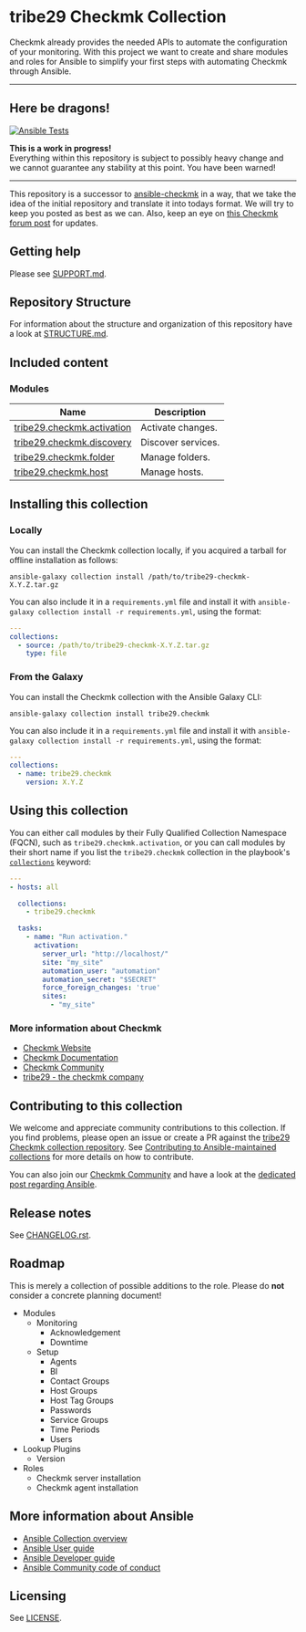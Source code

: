 # tribe29 Checkmk Collection

Checkmk already provides the needed APIs to automate the 
configuration of your monitoring. With this project we want to create
and share modules and roles for Ansible to simplify your first steps
with automating Checkmk through Ansible.

---

## Here be dragons!
[![Ansible Tests](https://github.com/tribe29/ansible-collection-tribe29.checkmk/actions/workflows/ansible-test.yaml/badge.svg)](https://github.com/tribe29/ansible-collection-tribe29.checkmk/actions/workflows/ansible-test.yaml)

**This is a work in progress!**  
Everything within this repository is subject to possibly heavy change
and we cannot guarantee any stability at this point. You have been warned!

---

This repository is a successor to [ansible-checkmk](https://github.com/tribe29/ansible-checkmk)
in a way, that we take the idea of the initial repository and translate it into
todays format. We will try to keep you posted as best as we can.
Also, keep an eye on [this Checkmk forum post](https://forum.checkmk.com/t/checkmk-goes-ansible/25428) for updates.

## Getting help

Please see [SUPPORT.md](SUPPORT.md).

## Repository Structure

For information about the structure and organization of this repository
have a look at [STRUCTURE.md](docs/STRUCTURE.md).

## Included content

<!--start collection content-->
<!-- ### Inventory plugins
Name | Description
--- | ---
[tribe29.checkmk.ec2](https://github.com/tribe29/ansible-collection-tribe29.checkmktree/main/docs/tribe29.checkmk.ec2_inventory.rst)|EC2 inventory source
[tribe29.checkmk.rds](https://github.com/tribe29/ansible-collection-tribe29.checkmktree/main/docs/tribe29.checkmk.rds_inventory.rst)|rds instance source

### Lookup plugins
Name | Description
--- | ---
[tribe29.checkmk.account_attribute](https://github.com/tribe29/ansible-collection-tribe29.checkmktree/main/docs/tribe29.checkmk.account_attribute_lookup.rst)|Look up Checkmk account attributes.
[tribe29.checkmk.secret](https://github.com/tribe29/ansible-collection-tribe29.checkmktree/main/docs/tribe29.checkmk.secret_lookup.rst)|Look up secrets stored in Checkmk Secrets Manager. -->

### Modules
Name | Description
--- | ---
[tribe29.checkmk.activation](https://github.com/tribe29/ansible-collection-tribe29.checkmktree/main/docs/tribe29.checkmk.activation.md)|Activate changes.
[tribe29.checkmk.discovery](https://github.com/tribe29/ansible-collection-tribe29.checkmktree/main/docs/tribe29.checkmk.discovery.md)|Discover services.
[tribe29.checkmk.folder](https://github.com/tribe29/ansible-collection-tribe29.checkmktree/main/docs/tribe29.checkmk.folder.md)|Manage folders.
[tribe29.checkmk.host](https://github.com/tribe29/ansible-collection-tribe29.checkmktree/main/docs/tribe29.checkmk.host.md)|Manage hosts.
<!--end collection content-->

## Installing this collection

### Locally

You can install the Checkmk collection locally, if you acquired a tarball for
offline installation as follows:

    ansible-galaxy collection install /path/to/tribe29-checkmk-X.Y.Z.tar.gz

You can also include it in a `requirements.yml` file and install it with
`ansible-galaxy collection install -r requirements.yml`, using the format:
```yaml
---
collections:
  - source: /path/to/tribe29-checkmk-X.Y.Z.tar.gz
    type: file
```

### From the Galaxy

You can install the Checkmk collection with the Ansible Galaxy CLI:

    ansible-galaxy collection install tribe29.checkmk

You can also include it in a `requirements.yml` file and install it with
`ansible-galaxy collection install -r requirements.yml`, using the format:

```yaml
---
collections:
  - name: tribe29.checkmk
    version: X.Y.Z
```

## Using this collection

You can either call modules by their Fully Qualified Collection Namespace (FQCN),
such as `tribe29.checkmk.activation`, or you can call modules by their short name
if you list the `tribe29.checkmk` collection in the playbook's [`collections`](https://docs.ansible.com/ansible/devel/user_guide/collections_using.html#using-collections-in-playbooks) keyword:

```yaml
---
- hosts: all

  collections:
    - tribe29.checkmk

  tasks:
    - name: "Run activation."
      activation:
        server_url: "http://localhost/"
        site: "my_site"
        automation_user: "automation"
        automation_secret: "$SECRET"
        force_foreign_changes: 'true'
        sites:
          - "my_site"
```
### More information about Checkmk

* [Checkmk Website](https://checkmk.com)
* [Checkmk Documentation](https://docs.checkmk.com/)
* [Checkmk Community](https://forum.checkmk.com/)
* [tribe29 - the checkmk company](https://tribe29.com)

## Contributing to this collection

We welcome and appreciate community contributions to this collection.
If you find problems, please open an issue or create a PR against the [tribe29 Checkmk collection repository](https://github.com/tribe29/ansible-collection-tribe29.checkmk).
See [Contributing to Ansible-maintained collections](https://docs.ansible.com/ansible/devel/community/contributing_maintained_collections.html#contributing-maintained-collections) for more details on how to contribute.

You can also join our [Checkmk Community](https://forum.checkmk.com/)
and have a look at the [dedicated post regarding Ansible](https://forum.checkmk.com/t/checkmk-goes-ansible/25428).

## Release notes
<!--Add a link to a changelog.rst file or an external docsite to cover this information. -->
See [CHANGELOG.rst](CHANGELOG.rst).

## Roadmap
<!-- Optional. Include the roadmap for this collection, and the proposed release/versioning strategy so users can anticipate the upgrade/update cycle. -->
This is merely a collection of possible additions to the role.
Please do **not** consider a concrete planning document!

- Modules
  - Monitoring
    - Acknowledgement
    - Downtime
  - Setup
    - Agents
    - BI
    - Contact Groups
    - Host Groups
    - Host Tag Groups
    - Passwords
    - Service Groups
    - Time Periods
    - Users
- Lookup Plugins
  - Version
- Roles
  - Checkmk server installation
  - Checkmk agent installation

## More information about Ansible

- [Ansible Collection overview](https://github.com/ansible-collections/overview)
- [Ansible User guide](https://docs.ansible.com/ansible/latest/user_guide/index.html)
- [Ansible Developer guide](https://docs.ansible.com/ansible/latest/dev_guide/index.html)
- [Ansible Community code of conduct](https://docs.ansible.com/ansible/latest/community/code_of_conduct.html)

## Licensing
See [LICENSE](LICENSE).
